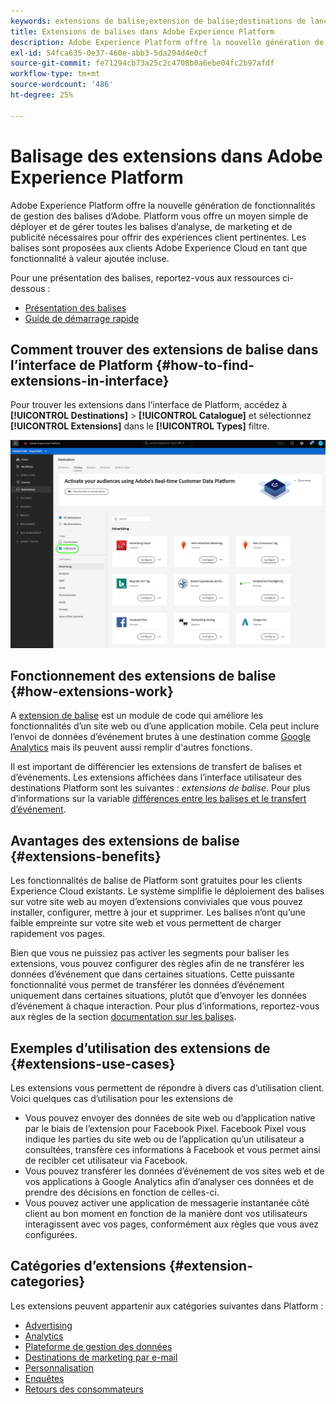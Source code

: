 ```yaml
---
keywords: extensions de balise;extension de balise;destinations de lancement extensions de balises Platform;extension de balises Platform;destinations de platform launch
title: Extensions de balises dans Adobe Experience Platform
description: Adobe Experience Platform offre la nouvelle génération de fonctionnalités de gestion des balises d’Adobe. Platform vous offre un moyen simple de déployer et de gérer toutes les balises d’analyse, de marketing et de publicité nécessaires pour offrir des expériences client pertinentes.
exl-id: 54fca635-0e37-460e-abb3-5da294d4e0cf
source-git-commit: fe71294cb73a25c2c4708b0a6ebe04fc2b97afdf
workflow-type: tm+mt
source-wordcount: '486'
ht-degree: 25%

---
```


# Balisage des extensions dans Adobe Experience Platform

Adobe Experience Platform offre la nouvelle génération de fonctionnalités de gestion des balises d’Adobe. Platform vous offre un moyen simple de déployer et de gérer toutes les balises d’analyse, de marketing et de publicité nécessaires pour offrir des expériences client pertinentes. Les balises sont proposées aux clients Adobe Experience Cloud en tant que fonctionnalité à valeur ajoutée incluse.

Pour une présentation des balises, reportez-vous aux ressources ci-dessous :

- [Présentation des balises](../../../tags/home.md)
- [Guide de démarrage rapide](../../../tags/quick-start/quick-start.md)

## Comment trouver des extensions de balise dans l’interface de Platform {#how-to-find-extensions-in-interface}

Pour trouver les extensions dans l’interface de Platform, accédez à **[!UICONTROL Destinations]** > **[!UICONTROL Catalogue]** et sélectionnez **[!UICONTROL Extensions]** dans le **[!UICONTROL Types]** filtre.

![Filtre des extensions dans l’interface](../../assets/catalog/launch-extensions/filter.png)

## Fonctionnement des extensions de balise {#how-extensions-work}

A [extension de balise](../../../tags/home.md#extensions) est un module de code qui améliore les fonctionnalités d’un site web ou d’une application mobile. Cela peut inclure l’envoi de données d’événement brutes à une destination comme [Google Analytics](/help/destinations/catalog/analytics/google-universal-analytics.md) mais ils peuvent aussi remplir d&#39;autres fonctions.

Il est important de différencier les extensions de transfert de balises et d’événements. Les extensions affichées dans l’interface utilisateur des destinations Platform sont les suivantes : *extensions de balise*. Pour plus d’informations sur la variable [différences entre les balises et le transfert d’événement](/help/tags/ui/event-forwarding/overview.md#differences-between-event-forwarding-and-tags).



<!--

Extensions forward raw event data to several types of destinations. Think of extensions as an **Event Forwarding** type of destination. This is a simpler type of integration with destination platforms, which only forwards raw event data. Examples of those are the [Gainsight personalization extension](../personalization/gainsight.md) or the [Confirmit Voice of the Customer extension](../voice/confirmit-digital-feedback.md).

**Profile/Segment Export** destinations in Adobe Experience Platform capture event data, combine it with other data sources, apply segmentation, and export segments and qualified profiles to destinations. Examples of those are the [Amazon S3 cloud storage destination](../cloud-storage/amazon-s3.md) or the [Google Display & Video 360 advertising destination](../advertising/google-dv360.md).

![Tag extensions compared to other destinations](../../assets/common/launch-and-other-destinations.png)

-->

## Avantages des extensions de balise {#extensions-benefits}

Les fonctionnalités de balise de Platform sont gratuites pour les clients Experience Cloud existants. Le système simplifie le déploiement des balises sur votre site web au moyen d’extensions conviviales que vous pouvez installer, configurer, mettre à jour et supprimer. Les balises n’ont qu’une faible empreinte sur votre site web et vous permettent de charger rapidement vos pages.

Bien que vous ne puissiez pas activer les segments pour baliser les extensions, vous pouvez configurer des règles afin de ne transférer les données d’événement que dans certaines situations. Cette puissante fonctionnalité vous permet de transférer les données d’événement uniquement dans certaines situations, plutôt que d’envoyer les données d’événement à chaque interaction. Pour plus d’informations, reportez-vous aux règles de la section [documentation sur les balises](../../../tags/ui/managing-resources/rules.md).

## Exemples d’utilisation des extensions de  {#extensions-use-cases}

Les extensions vous permettent de répondre à divers cas d’utilisation client. Voici quelques cas d’utilisation pour les extensions de 

- Vous pouvez envoyer des données de site web ou d’application native par le biais de l’extension pour Facebook Pixel. Facebook Pixel vous indique les parties du site web ou de l’application qu’un utilisateur a consultées, transfère ces informations à Facebook et vous permet ainsi de recibler cet utilisateur via Facebook.
- Vous pouvez transférer les données d’événement de vos sites web et de vos applications à Google Analytics afin d’analyser ces données et de prendre des décisions en fonction de celles-ci.
- Vous pouvez activer une application de messagerie instantanée côté client au bon moment en fonction de la manière dont vos utilisateurs interagissent avec vos pages, conformément aux règles que vous avez configurées.

## Catégories d’extensions {#extension-categories}

Les extensions peuvent appartenir aux catégories suivantes dans Platform :

- [Advertising](../advertising/overview.md)
- [Analytics](../analytics/overview.md)
- [Plateforme de gestion des données](../data-management/overview.md)
- [Destinations de marketing par e-mail ](../email-marketing/overview.md)
- [Personnalisation](../personalization/overview.md)
- [Enquêtes](../survey/overview.md)
- [Retours des consommateurs](../voice/overview.md)
